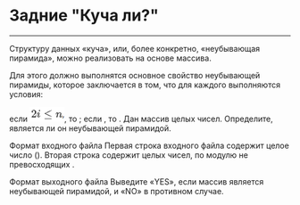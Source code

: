 # Задние "Куча ли?"
__________________
Структуру данных «куча», или, более конкретно, «неубывающая пирамида», можно реализовать на основе массива.

Для этого должно выполнятся основное свойство неубывающей пирамиды, которое заключается в том, что для каждого  выполняются условия:

если ![Alt-текст](Screenshot_1.png), то ;
если , то .
Дан массив целых чисел. Определите, является ли он неубывающей пирамидой.

Формат входного файла
Первая строка входного файла содержит целое число  (). Вторая строка содержит  целых чисел, по модулю не превосходящих .

Формат выходного файла
Выведите «YES», если массив является неубывающей пирамидой, и «NO» в противном случае.

